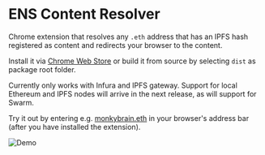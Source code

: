 # ENS Content Resolver

Chrome extension that resolves any `.eth` address that has an IPFS hash registered
as content and redirects your browser to the content.

Install it via [Chrome Web Store]() or build it from source by selecting `dist`
as package root folder.

Currently only works with Infura and IPFS gateway. Support for local Ethereum
  and IPFS nodes will arrive in the next release, as will support for Swarm.

Try it out by entering e.g. [monkybrain.eth](http://monkybrain.eth) in your browser's address bar (after you have installed the extension).

![Demo](ens-content-resolver.gif)
